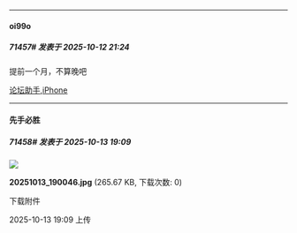 ﻿
*****

####  oi99o  
##### 71457#       发表于 2025-10-12 21:24

提前一个月，不算晚吧

[论坛助手,iPhone](https://stage1st.com/2b//forum.php?mod=viewthread&amp;tid=2029836)


*****

####  先手必胜  
##### 71458#       发表于 2025-10-13 19:09

<img src="https://img.stage1st.com/forum/202510/13/190913k7rrlsbmb212b1rr.jpg" referrerpolicy="no-referrer">

<strong>20251013_190046.jpg</strong> (265.67 KB, 下载次数: 0)

下载附件

2025-10-13 19:09 上传

